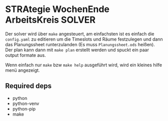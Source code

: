 # STRAtegie WochenEnde ArbeitsKreis SOLVER

Der solver wird über `make` angesteuert, am einfachsten ist es einfach die `config.yaml` zu editieren um die Timeslots und Räume festzulegen und dann das Planungssheet runterzulanden (Es muss `Planungssheet.ods` heißen).  
Der plan kann dann mit `make plan` erstellt werden und spuckt ein paar output formate aus.

Wenn einfach nur `make` bzw `make help` ausgeführt wird, wird ein kleines hilfe menü angezeigt.

## Required deps

- python
- python-venv
- python-pip
- make
